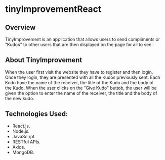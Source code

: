 # tinyImprovementReact

## Overview

TinyImprovement is an application that allows users to send compliments or "Kudos" to other users that are then displayed on the page for all to see.

## About TinyImprovement

When the user first visit the website they have to register and then login. Once they login, they are presented  with all the Kudos previously sent. Each Kudo have the name of the receiver, the title of the Kudo and the body of the Kudo.
When the user clicks on the "Give Kudo" buttob, the user will be given the option to enter the name of the receiver, the title and the body of the new kudo.

## Technologies Used:

* React.js.
* Node.js.
* JavaScript.
* RESTful APIs.
* Axios.
* MongoDB.